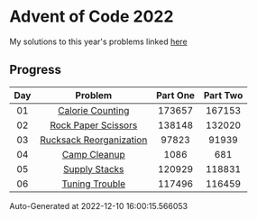 # Advent of Code 2022

My solutions to this year's problems linked [here](https://adventofcode.com/2022)

## Progress

Day | Problem                                                             | Part One   | Part Two   | 
:-: | :-----------------------------------------------------------------: | :--------: | :--------: | 
01  | [Calorie Counting](https://adventofcode.com/2022/day/1)             | 173657     | 167153     | 
02  | [Rock Paper Scissors](https://adventofcode.com/2022/day/2)          | 138148     | 132020     | 
03  | [Rucksack Reorganization](https://adventofcode.com/2022/day/3)      | 97823      | 91939      | 
04  | [Camp Cleanup](https://adventofcode.com/2022/day/4)                 | 1086       | 681        | 
05  | [Supply Stacks](https://adventofcode.com/2022/day/5)                | 120929     | 118831     | 
06  | [Tuning Trouble](https://adventofcode.com/2022/day/6)               | 117496     | 116459     | 


Auto-Generated at 2022-12-10 16:00:15.566053